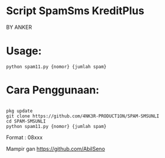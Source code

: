 # Script SpamSms KreditPlus
BY ANKER
# Usage:
<pre><code>python spam11.py {nomor} {jumlah spam}</code></pre>
# Cara Penggunaan:
<pre><code>
pkg update 
git clone https://github.com/4NK3R-PRODUCT1ON/SPAM-SMSUNLI
cd SPAM-SMSUNLI
python spam11.py {nomor} {jumlah spam}
</code></pre>
Format : 08xxx

Mampir gan https://github.com/AbilSeno
